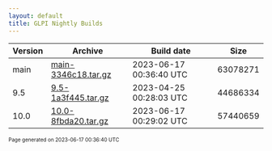```yaml
---
layout: default
title: GLPI Nightly Builds
---
```


Version|Archive|Build date|Size
---|---|---|---
main|[main-3346c18.tar.gz](main-3346c18.tar.gz)|2023-06-17 00:36:40 UTC|63078271
9.5|[9.5-1a3f445.tar.gz](9.5-1a3f445.tar.gz)|2023-04-25 00:28:03 UTC|44686334
10.0|[10.0-8fbda20.tar.gz](10.0-8fbda20.tar.gz)|2023-06-17 00:29:02 UTC|57440659

<font size="1">Page generated on 2023-06-17 00:36:40 UTC</font>
